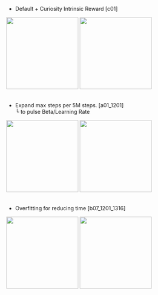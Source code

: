 + Default + Curiosity Intrinsic Reward [c01]

<img src="https://user-images.githubusercontent.com/62216628/146304601-0abb75dc-6698-4d17-aac2-2aefb63d73dd.png" height="190px"> <img src="https://user-images.githubusercontent.com/84086347/145741971-1f5daf94-d1f5-4b43-95d9-038cd5d5fe92.png" height="190px"> <br><br>


+ Expand max steps per 5M steps. [a01_1201]
   <br> └ to pulse Beta/Learning Rate

<img src="https://user-images.githubusercontent.com/62216628/145665627-907305b3-4b37-4e22-8889-1f4005fa80f5.png" height="190px"> <img src="https://user-images.githubusercontent.com/84086347/145742270-c9b2e20c-0f69-4b93-8814-40173923eb0a.png" height="190px"> <br><br>


+ Overfitting for reducing time [b07_1201_1316]

<img src="https://user-images.githubusercontent.com/62216628/145665695-c9f022ca-1851-45a2-8fc1-d2854d57e0c7.png" height="190px"> <img src="https://user-images.githubusercontent.com/62216628/146305256-7fe472e1-4221-4756-b5d8-da0ef962b793.png" height="190px"> <br><br>
